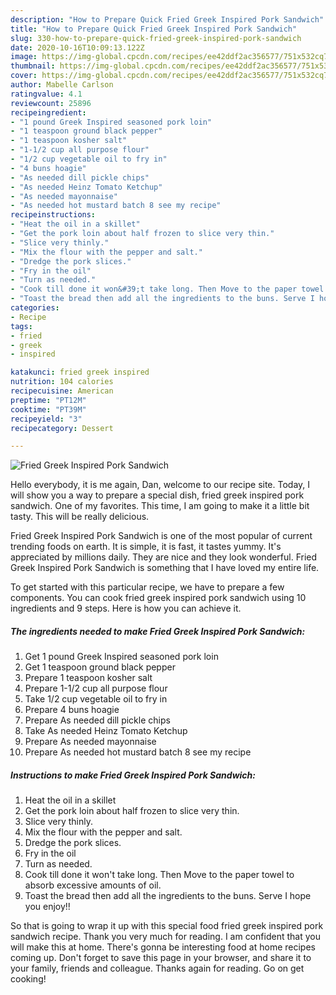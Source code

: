 ```yaml
---
description: "How to Prepare Quick Fried Greek Inspired Pork Sandwich"
title: "How to Prepare Quick Fried Greek Inspired Pork Sandwich"
slug: 330-how-to-prepare-quick-fried-greek-inspired-pork-sandwich
date: 2020-10-16T10:09:13.122Z
image: https://img-global.cpcdn.com/recipes/ee42ddf2ac356577/751x532cq70/fried-greek-inspired-pork-sandwich-recipe-main-photo.jpg
thumbnail: https://img-global.cpcdn.com/recipes/ee42ddf2ac356577/751x532cq70/fried-greek-inspired-pork-sandwich-recipe-main-photo.jpg
cover: https://img-global.cpcdn.com/recipes/ee42ddf2ac356577/751x532cq70/fried-greek-inspired-pork-sandwich-recipe-main-photo.jpg
author: Mabelle Carlson
ratingvalue: 4.1
reviewcount: 25896
recipeingredient:
- "1 pound Greek Inspired seasoned pork loin"
- "1 teaspoon ground black pepper"
- "1 teaspoon kosher salt"
- "1-1/2 cup all purpose flour"
- "1/2 cup vegetable oil to fry in"
- "4 buns hoagie"
- "As needed dill pickle chips"
- "As needed Heinz Tomato Ketchup"
- "As needed mayonnaise"
- "As needed hot mustard batch 8 see my recipe"
recipeinstructions:
- "Heat the oil in a skillet"
- "Get the pork loin about half frozen to slice very thin."
- "Slice very thinly."
- "Mix the flour with the pepper and salt."
- "Dredge the pork slices."
- "Fry in the oil"
- "Turn as needed."
- "Cook till done it won&#39;t take long. Then Move to the paper towel to absorb excessive amounts of oil."
- "Toast the bread then add all the ingredients to the buns. Serve I hope you enjoy!!"
categories:
- Recipe
tags:
- fried
- greek
- inspired

katakunci: fried greek inspired 
nutrition: 104 calories
recipecuisine: American
preptime: "PT12M"
cooktime: "PT39M"
recipeyield: "3"
recipecategory: Dessert

---
```



![Fried Greek Inspired Pork Sandwich](https://img-global.cpcdn.com/recipes/ee42ddf2ac356577/751x532cq70/fried-greek-inspired-pork-sandwich-recipe-main-photo.jpg)

Hello everybody, it is me again, Dan, welcome to our recipe site. Today, I will show you a way to prepare a special dish, fried greek inspired pork sandwich. One of my favorites. This time, I am going to make it a little bit tasty. This will be really delicious.

Fried Greek Inspired Pork Sandwich is one of the most popular of current trending foods on earth. It is simple, it is fast, it tastes yummy. It's appreciated by millions daily. They are nice and they look wonderful. Fried Greek Inspired Pork Sandwich is something that I have loved my entire life.




To get started with this particular recipe, we have to prepare a few components. You can cook fried greek inspired pork sandwich using 10 ingredients and 9 steps. Here is how you can achieve it.

<!--inarticleads1-->

##### The ingredients needed to make Fried Greek Inspired Pork Sandwich:

1. Get 1 pound Greek Inspired seasoned pork loin
1. Get 1 teaspoon ground black pepper
1. Prepare 1 teaspoon kosher salt
1. Prepare 1-1/2 cup all purpose flour
1. Take 1/2 cup vegetable oil to fry in
1. Prepare 4 buns hoagie
1. Prepare As needed dill pickle chips
1. Take As needed Heinz Tomato Ketchup
1. Prepare As needed mayonnaise
1. Prepare As needed hot mustard batch 8 see my recipe




<!--inarticleads2-->

##### Instructions to make Fried Greek Inspired Pork Sandwich:

1. Heat the oil in a skillet
1. Get the pork loin about half frozen to slice very thin.
1. Slice very thinly.
1. Mix the flour with the pepper and salt.
1. Dredge the pork slices.
1. Fry in the oil
1. Turn as needed.
1. Cook till done it won&#39;t take long. Then Move to the paper towel to absorb excessive amounts of oil.
1. Toast the bread then add all the ingredients to the buns. Serve I hope you enjoy!!




So that is going to wrap it up with this special food fried greek inspired pork sandwich recipe. Thank you very much for reading. I am confident that you will make this at home. There's gonna be interesting food at home recipes coming up. Don't forget to save this page in your browser, and share it to your family, friends and colleague. Thanks again for reading. Go on get cooking!
